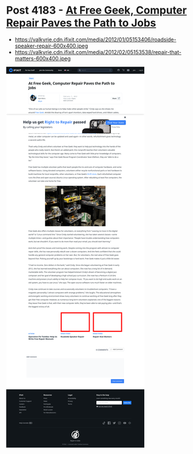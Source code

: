 # Post 4183 - [At Free Geek, Computer Repair Paves the Path to Jobs](https://www.ifixit.com/News/4183/at-free-geek-computer-repair-paves-the-path-to-jobs)

- https://valkyrie.cdn.ifixit.com/media/2012/01/05153406/roadside-speaker-repair-600x400.jpeg
- https://valkyrie.cdn.ifixit.com/media/2012/02/05153538/repair-that-matters-600x400.jpeg

![screencap](screenshots/0d1b880a-0cf9-49ef-9fcb-b5efaa894ff5.png)
